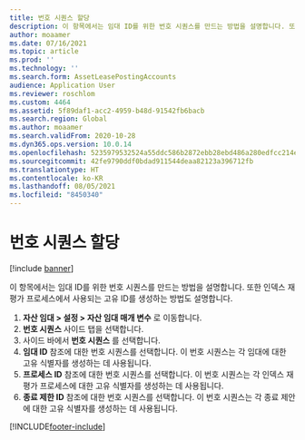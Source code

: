 ```yaml
---
title: 번호 시퀀스 할당
description: 이 항목에서는 임대 ID를 위한 번호 시퀀스를 만드는 방법을 설명합니다. 또한 인덱스 재평가 프로세스에서 사용되는 고유 ID를 생성하는 방법도 설명합니다.
author: moaamer
ms.date: 07/16/2021
ms.topic: article
ms.prod: ''
ms.technology: ''
ms.search.form: AssetLeasePostingAccounts
audience: Application User
ms.reviewer: roschlom
ms.custom: 4464
ms.assetid: 5f89daf1-acc2-4959-b48d-91542fb6bacb
ms.search.region: Global
ms.author: moaamer
ms.search.validFrom: 2020-10-28
ms.dyn365.ops.version: 10.0.14
ms.openlocfilehash: 5235979532524a55ddc586b2872ebb28ebd486a280edfcc214e0c3ee0da80bad
ms.sourcegitcommit: 42fe9790ddf0bdad911544deaa82123a396712fb
ms.translationtype: HT
ms.contentlocale: ko-KR
ms.lasthandoff: 08/05/2021
ms.locfileid: "8450340"
---
```

# <a name="assign-number-sequences"></a>번호 시퀀스 할당

[!include [banner](../includes/banner.md)]

이 항목에서는 임대 ID를 위한 번호 시퀀스를 만드는 방법을 설명합니다. 또한 인덱스 재평가 프로세스에서 사용되는 고유 ID를 생성하는 방법도 설명합니다.

1. **자산 임대 \> 설정 \> 자산 임대 매개 변수** 로 이동합니다.
2. **번호 시퀀스** 사이드 탭을 선택합니다.
3. 사이드 바에서 **번호 시퀀스** 를 선택합니다.
4. **임대 ID** 참조에 대한 번호 시퀀스를 선택합니다. 이 번호 시퀀스는 각 임대에 대한 고유 식별자를 생성하는 데 사용됩니다.
5. **프로세스 ID** 참조에 대한 번호 시퀀스를 선택합니다. 이 번호 시퀀스는 각 인덱스 재평가 프로세스에 대한 고유 식별자를 생성하는 데 사용됩니다.
6. **종료 제한 ID** 참조에 대한 번호 시퀀스를 선택합니다. 이 번호 시퀀스는 각 종료 제안에 대한 고유 식별자를 생성하는 데 사용됩니다.


[!INCLUDE[footer-include](../../includes/footer-banner.md)]
